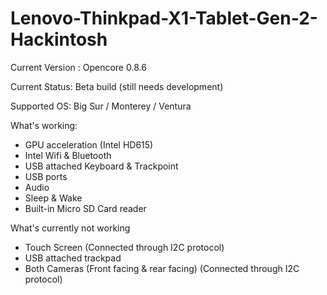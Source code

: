 # Lenovo-Thinkpad-X1-Tablet-Gen-2-Hackintosh
Current Version : Opencore 0.8.6

Current Status: Beta build (still needs development)

Supported OS: Big Sur / Monterey / Ventura

What's working:
- GPU acceleration (Intel HD615)
- Intel Wifi & Bluetooth
- USB attached Keyboard & Trackpoint
- USB ports
- Audio
- Sleep & Wake
- Built-in Micro SD Card reader

What's currently not working
- Touch Screen (Connected through I2C protocol)
- USB attached trackpad
- Both Cameras (Front facing & rear facing) (Connected through I2C protocol)


